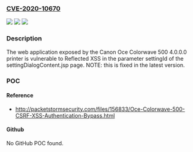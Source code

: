 ### [CVE-2020-10670](https://cve.mitre.org/cgi-bin/cvename.cgi?name=CVE-2020-10670)
![](https://img.shields.io/static/v1?label=Product&message=n%2Fa&color=blue)
![](https://img.shields.io/static/v1?label=Version&message=n%2Fa&color=blue)
![](https://img.shields.io/static/v1?label=Vulnerability&message=n%2Fa&color=brighgreen)

### Description

The web application exposed by the Canon Oce Colorwave 500 4.0.0.0 printer is vulnerable to Reflected XSS in the parameter settingId of the settingDialogContent.jsp page. NOTE: this is fixed in the latest version.

### POC

#### Reference
- http://packetstormsecurity.com/files/156833/Oce-Colorwave-500-CSRF-XSS-Authentication-Bypass.html

#### Github
No GitHub POC found.

